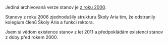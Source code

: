 Jediná archivovaná verze stanov je [z roku 2000](https://web.archive.org/web/20040802233021/http://ario.mladez.cz/index.asp?txt=stanovy).

Stanovy z roku 2006 zjednodušily strukturu Školy Aria tím, že odstranily kolegium členů Školy Aria a funkci rektora.

Jsem si vědom existence stanov z let 2011 a předpokládám existenci stanov z doby před rokem 2000. 